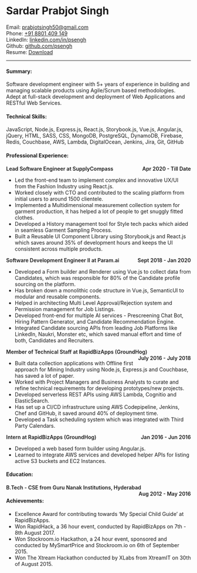 # Sardar Prabjot Singh

Email: <prabjotsingh50@gmail.com>\
Phone: [+91 8801 409 149](tel:+918801409149)\
LinkedIn: [linkedin.com/in/psengh](https://linkedin.com/in/psengh)\
Github: [github.com/psengh](https://github.com/psengh)\
Resume: [Download](https://docs.google.com/document/d/1WIaKoFdG-lvNCSEYQFbrA2OuMZ3ALsHFVEimBpadyJ8/export?format=pdf)

---

#### Summary:

Software development engineer with 5+ years of experience in building and managing scalable products using Agile/Scrum based methodologies. Adept at full-stack development and deployment of Web Applications and RESTful Web Services.

#### Technical Skills:

JavaScript, Node.js, Express.js, React.js, Storybook.js, Vue.js, Angular.js, jQuery, HTML, SASS, CSS, MongoDB, PostgreSQL, DynamoDB, Firebase, Redis, Couchbase, AWS, Lambda, DigitalOcean, Jenkins, Jira, Git, GitHub

#### Professional Experience:

<p style="text-align:left; font-weight:600">
    Lead Software Engineer at SupplyCompass
    <span style="float:right;">
    Apr 2020 - Till Date
    </span>
</p>

- Led the front-end team to implement complex and innovative UX/UI from the Fashion Industry using React.js.
- Worked closely with CTO and contributed to the scaling platform from initial users to around 1500 clientele.
- Implemented a Multidimensional measurement collection system for garment production, it has helped a lot of people to get snuggly fitted clothes.
- Developed a History management tool for Style tech packs which aided in seamless Garment Sampling Process.
- Built a Reusable UI Component Library using Storybook,js and React.js which saves around 35% of development hours and keeps the UI consistent across multiple products.

<p style="text-align:left; font-weight:600">
    Software Development Engineer II at Param.ai
    <span style="float:right;">
    Sept 2018 - Jan 2020
    </span>
</p>

- Developed a Form builder and Renderer using Vue.js to collect data from Candidates, which was responsible for 80% of the Candidate profile sourcing on the platform.
- Has broken down a monolithic code structure in Vue.js, SemanticUI to modular and reusable components.
- Helped in architecting Multi Level Approval/Rejection system and Permission management for Job Listings.
- Developed front-end for multiple AI services \- Prescreening Chat Bot, Hiring Pattern Generator, and Candidate Recommendation Engine.
- Integrated Candidate sourcing APIs from leading Job Platforms like LinkedIn, Naukri, Monster etc, which saved manual effort and time of both, Candidates and Recruiters.

<p style="text-align:left; font-weight:600">
   Member of Technical Staff at RapidBizApps (GroundHog)
    <span style="float:right;">
   July 2016 - July 2018
    </span>
</p>

- Built data collection applications with Offline first approach for Mining Industry using Node.js, Express.js and Couchbase, has saved a lot of paper.
- Worked with Project Managers and Business Analysts to curate and refine technical requirements for developing prototypes/new projects.
- Developed serverless REST APIs using AWS Lambda, Cognitio and ElasticSearch.
- Has set up a CI/CD infrastructure using AWS Codepipeline, Jenkins, Chef and GitHub, it saved around 40% of deployment time.
- Developed a Task scheduling system which was integrated with Third Party Calendars.

<p style="text-align:left; font-weight:600">
  Intern at RapidBizApps (GroundHog)
    <span style="float:right;">
   Jan 2016 - Jun 2016
    </span>
</p>

- Developed a web based form builder using Angular.js.
- Learned to integrate AWS services and developed helper APIs for listing active S3 buckets and EC2 Instances.

#### Education:

<p style="text-align:left; font-weight:600">
   B.Tech - CSE from Guru Nanak Institutions, Hyderabad
    <span style="float:right;">
   Aug 2012 - May 2016
    </span>
</p>

#### Achievements:

- Excellence Award for contributing towards ‘My Special Child Guide’ at RapidBizApps.
- Won RapidHack, a 36 hour event, conducted by RapidBizApps on 7th - 8th August 2017.
- Won Stockroom.io Hackathon, a 24 hour event, sponsored and conducted by MySmartPrice and Stockroom.io on 6th of September 2015.
- Won The Xtream Hackathon conducted by XLabs from XtreamIT on 30th of August 2015.
